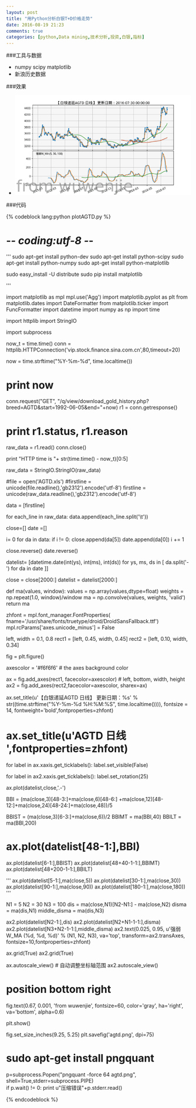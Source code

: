 ```yaml
---
layout: post
title: "用Python分析白银T+D价格走势"
date: 2016-08-19 21:23
comments: true
categories: [python,Data mining,技术分析,投资,白银,指标]
---
```

###工具与数据
* numpy scipy matplotlib
* 新浪历史数据

###效果
* ![agtd](/images/plotagtd.png)

<!-- more -->

###代码

{% codeblock lang:python plotAGTD.py %}

# -*- coding:utf-8 -*-

'''
sudo apt-get install python-dev
sudo apt-get install python-scipy
sudo apt-get install python-numpy
sudo apt-get install python-matplotlib
 
sudo easy_install -U distribute
sudo pip install matplotlib

'''

import matplotlib as mpl
mpl.use('Agg')
import matplotlib.pyplot as plt
from matplotlib.dates import DateFormatter
from matplotlib.ticker import FuncFormatter
import datetime
import numpy as np
import time

import httplib
import StringIO

import subprocess

now_t = time.time()
conn = httplib.HTTPConnection('vip.stock.finance.sina.com.cn',80,timeout=20)

now = time.strftime("%Y-%m-%d", time.localtime())
# print now
conn.request("GET", 
    "/q/view/download_gold_history.php?breed=AGTD&start=1992-06-05&end="+now)
r1 = conn.getresponse()
# print r1.status, r1.reason
raw_data = r1.read()
conn.close()

print "HTTP time is "+ str(time.time() - now_t)[0:5]

raw_data = StringIO.StringIO(raw_data)


#file = open('AGTD.xls')
#firstline = unicode(file.readline(),'gb2312').encode('utf-8')
firstline = unicode(raw_data.readline(),'gb2312').encode('utf-8')

data = [firstline]

for each_line in raw_data:
	data.append(each_line.split('\t'))

close=[]
date =[]

i= 0
for da in data:
	if i != 0:
		close.append(da[5])
		date.append(da[0])
	i += 1

close.reverse()
date.reverse()

datelist= [datetime.date(int(ys), int(ms), int(ds)) for ys, ms, ds 
in [ da.split('-') for da in date ]]

close = close[2000:]
datelist = datelist[2000:]



def ma(values, window):
	values = np.array(values,dtype=float)
	weights = np.repeat(1.0, window)/window
	ma = np.convolve(values, weights, 'valid')
	return ma


zhfont = mpl.font_manager.FontProperties(
	fname='/usr/share/fonts/truetype/droid/DroidSansFallback.ttf')
mpl.rcParams['axes.unicode_minus'] = False


left, width = 0.1, 0.8
rect1 = [left, 0.45, width, 0.45]
rect2 = [left, 0.10, width, 0.34]

fig = plt.figure()


axescolor = '#f6f6f6'  # the axes background color

ax = fig.add_axes(rect1, facecolor=axescolor)  # left, bottom, width, height
ax2 = fig.add_axes(rect2,facecolor=axescolor, sharex=ax)


ax.set_title(u'【白银递延AGTD 日线】 更新日期：%s' % 
	str((time.strftime("%Y-%m-%d %H:%M:%S", time.localtime()))),
	fontsize = 14, fontweight='bold',fontproperties=zhfont)
# ax.set_title(u'AGTD 日线 ',fontproperties=zhfont)

for label in ax.xaxis.get_ticklabels():
	label.set_visible(False)

for label in ax2.xaxis.get_ticklabels():
	label.set_rotation(25)


ax.plot(datelist,close,'.-')

BBI = (ma(close,3)[48-3:]+ma(close,6)[48-6:]
	+ma(close,12)[48-12:]+ma(close,24)[48-24:]+ma(close,48))/5

BBIST = (ma(close,3)[6-3:]+ma(close,6))/2
BBIMT = ma(BBI,40)
BBILT = ma(BBI,200)


# ax.plot(datelist[48-1:],BBI)
ax.plot(datelist[6-1:],BBIST)
ax.plot(datelist[48+40-1-1:],BBIMT)
ax.plot(datelist[48+200-1-1:],BBILT)

'''
ax.plot(datelist[5-1:],ma(close,5))
ax.plot(datelist[30-1:],ma(close,30))
ax.plot(datelist[90-1:],ma(close,90))
ax.plot(datelist[180-1:],ma(close,180))
'''


N1 = 5
N2 = 30
N3 = 100
dis = ma(close,N1)[N2-N1:] - ma(close,N2)
disma = ma(dis,N1)
middle_disma = ma(dis,N3)

ax2.plot(datelist[N2-1:],dis)
ax2.plot(datelist[N2+N1-1-1:],disma)
ax2.plot(datelist[N3+N2-1-1:],middle_disma)
ax2.text(0.025, 0.95, u'强弱W_MA (%d, %d, %d)' % (N1, N2, N3), va='top',
         transform=ax2.transAxes, fontsize=10,fontproperties=zhfont)

ax.grid(True)
ax2.grid(True)

ax.autoscale_view() # 自动调整坐标轴范围
ax2.autoscale_view()

# position bottom right
fig.text(0.67, 0.001, 'from wuwenjie',
         fontsize=60, color='gray',
         ha='right', va='bottom', alpha=0.6)

plt.show()

fig.set_size_inches(9.25, 5.25)
plt.savefig('agtd.png', dpi=75)

# sudo apt-get install pngquant
p=subprocess.Popen("pngquant -force 64 agtd.png",
	shell=True,stderr=subprocess.PIPE)  
if p.wait() != 0:
	print u"压缩错误"+p.stderr.read()




{% endcodeblock %}

